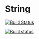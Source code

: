 # String

[![Build Status](https://travis-ci.org/demone415/String/String.svg)](https://travis-ci.org/demone415/String)

[![Build status](https://ci.appveyor.com/api/projects/status/jbwta5s6jjq5m6of?svg=true)](https://ci.appveyor.com/project/demone415/string)
